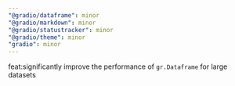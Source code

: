 ```yaml
---
"@gradio/dataframe": minor
"@gradio/markdown": minor
"@gradio/statustracker": minor
"@gradio/theme": minor
"gradio": minor
---
```


feat:significantly improve the performance of `gr.Dataframe` for large datasets
